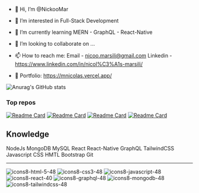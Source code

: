 - 👋 Hi, I’m @NickooMar
- 👀 I’m interested in Full-Stack Development
- 🌱 I’m currently learning MERN - GraphQL - React-Native
- 💞️ I’m looking to collaborate on ...
- 📫 How to reach me: 
     Email - nicoo.marsili@gmail.com
     Linkedin - https://www.linkedin.com/in/nicol%C3%A1s-marsili/

- 📖 Portfolio: https://mnicolas.vercel.app/

![Anurag's GitHub stats](https://github-readme-stats.vercel.app/api?username=NickooMar&show_icons=true&theme=catppuccin_latte)

### Top repos
[![Readme Card](https://github-readme-stats.vercel.app/api/pin/?username=NickooMar&repo=nestjs-app)](https://github.com/anuraghazra/github-readme-stats)
[![Readme Card](https://github-readme-stats.vercel.app/api/pin/?username=NickooMar&repo=ChatGPT-Clone)](https://github.com/anuraghazra/github-readme-stats)
[![Readme Card](https://github-readme-stats.vercel.app/api/pin/?username=NickooMar&repo=GraphQL-Commerce-Login)](https://github.com/anuraghazra/github-readme-stats)
[![Readme Card](https://github-readme-stats.vercel.app/api/pin/?username=NickooMar&repo=MERN-GraphQL-Notes-Mongo-Docker)](https://github.com/anuraghazra/github-readme-stats)


Knowledge
----------------------------------

NodeJs
MongoDB
MySQL
React 
React-Native
GraphQL
TailwindCSS
Javascript
CSS
HMTL
Bootstrap
Git

----------------------------------

![icons8-html-5-48](https://user-images.githubusercontent.com/68347411/217640302-1ed88640-b93f-4d5b-b7ad-c467b4d40c65.png)
![icons8-css3-48](https://user-images.githubusercontent.com/68347411/217640356-f95d43c5-c0a6-41b9-883e-3972916a901f.png)
![icons8-javascript-48](https://user-images.githubusercontent.com/68347411/217640485-8f172031-8029-4cf6-8e93-4e647ca2490d.png)
![icons8-react-40](https://user-images.githubusercontent.com/68347411/217640220-1e2b12c0-6484-4dfe-92b5-8dc186a3559e.png)
![icons8-graphql-48](https://user-images.githubusercontent.com/68347411/217638636-9ad8c2d8-d63a-4a81-b175-079d5c384459.png)
![icons8-mongodb-48](https://user-images.githubusercontent.com/68347411/217639339-85c20b8c-8cb5-4ff5-9d4b-d8ae7e5f38a1.png)
![icons8-tailwindcss-48](https://user-images.githubusercontent.com/68347411/217640072-ecb1226c-a067-4798-872b-818fda6da5f7.png)


<!---
NickooMar/NickooMar is a ✨ special ✨ repository because its `README.md` (this file) appears on your GitHub profile.
You can click the Preview link to take a look at your changes.
--->
